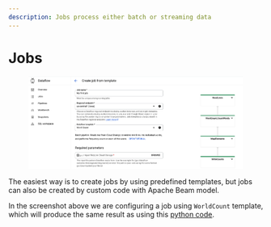 ```yaml
---
description: Jobs process either batch or streaming data
---
```


# Jobs

<figure><img src="../.gitbook/assets/image (1).png" alt=""><figcaption></figcaption></figure>

The easiest way is to create jobs by using predefined templates, but jobs can also be created by custom code with Apache Beam model.

In the screenshot above we are configuring a job using `WorldCount` template, which will produce the same result as using this [python code](http://localhost:5000/s/tCTYvzfGm8ZpENGpw2Wu/snippets/dataflow#basic-job-to-try-dataflow-python).
